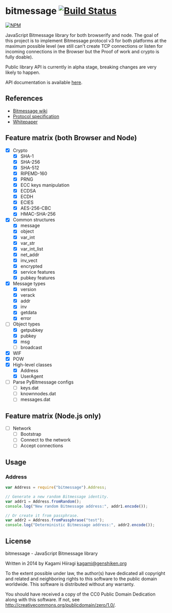 # bitmessage [![Build Status](https://travis-ci.org/bitchan/bitmessage.svg?branch=master)](https://travis-ci.org/bitchan/bitmessage)

[![NPM](https://nodei.co/npm/bitmessage.png)](https://www.npmjs.com/package/bitmessage)

JavaScript Bitmessage library for both browserify and node. The goal of this project is to implement Bitmessage protocol v3 for both platforms at the maximum possible level (we still can't create TCP connections or listen for incoming connections in the Browser but the Proof of work and crypto is fully doable).

Public library API is currently in alpha stage, breaking changes are very likely to happen.

API documentation is available [here](https://bitchan.github.io/bitmessage/docs/).

## References

* [Bitmessage wiki](https://bitmessage.org/wiki/Main_Page)
* [Protocol specification](https://bitmessage.org/wiki/Protocol_specification)
* [Whitepaper](https://bitmessage.org/bitmessage.pdf)

## Feature matrix (both Browser and Node)

- [x] Crypto
  - [x] SHA-1
  - [x] SHA-256
  - [x] SHA-512
  - [x] RIPEMD-160
  - [x] PRNG
  - [x] ECC keys manipulation
  - [x] ECDSA
  - [x] ECDH
  - [x] ECIES
  - [x] AES-256-CBC
  - [x] HMAC-SHA-256
- [x] Common structures
  - [x] message
  - [x] object
  - [x] var_int
  - [x] var_str
  - [x] var_int_list
  - [x] net_addr
  - [x] inv_vect
  - [x] encrypted
  - [x] service features
  - [x] pubkey features
- [x] Message types
  - [x] version
  - [x] verack
  - [x] addr
  - [x] inv
  - [x] getdata
  - [x] error
- [ ] Object types
  - [x] getpubkey
  - [x] pubkey
  - [x] msg
  - [ ] broadcast
- [x] WIF
- [x] POW
- [x] High-level classes
  - [x] Address
  - [x] UserAgent
- [ ] Parse PyBitmessage configs
  - [ ] keys.dat
  - [ ] knownnodes.dat
  - [ ] messages.dat

## Feature matrix (Node.js only)

- [ ] Network
  - [ ] Bootstrap
  - [ ] Connect to the network
  - [ ] Accept connections

## Usage

### Address

```js
var Address = require("bitmessage").Address;

// Generate a new random Bitmessage identity.
var addr1 = Address.fromRandom();
console.log("New random Bitmessage address:", addr1.encode());

// Or create it from passphrase.
var addr2 = Address.fromPassphrase("test");
console.log("Deterministic Bitmessage address:", addr2.encode());
```

## License

bitmessage - JavaScript Bitmessage library

Written in 2014 by Kagami Hiiragi <kagami@genshiken.org>

To the extent possible under law, the author(s) have dedicated all copyright and related and neighboring rights to this software to the public domain worldwide. This software is distributed without any warranty.

You should have received a copy of the CC0 Public Domain Dedication along with this software. If not, see <http://creativecommons.org/publicdomain/zero/1.0/>.
